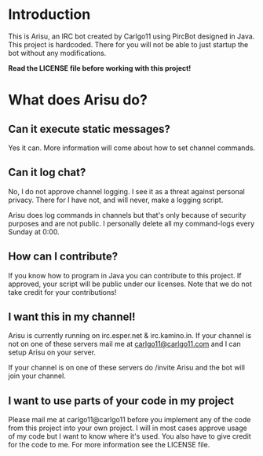 # Introduction
This is Arisu, an IRC bot created by Carlgo11 using PircBot designed in Java.
This project is hardcoded. There for you will not be able to just startup the bot without any modifications.

**Read the LICENSE file before working with this project!**

# What does Arisu do?
## Can it execute static messages?
Yes it can. More information will come about how to set channel commands.

## Can it log chat?
No, I do not approve channel logging. I see it as a threat against personal privacy.
There for I have not, and will never, make a logging script. 

Arisu does log commands in channels but that's only because of security purposes and are not public.
I personally delete all my command-logs every Sunday at 0:00.

## How can I contribute?
If you know how to program in Java you can contribute to this project. If approved, your script will be public under our licenses. Note that we do not take credit for your contributions!

## I want this in my channel!
Arisu is currently running on irc.esper.net & irc.kamino.in. If your channel is not on one of these servers mail me at carlgo11@carlgo11.com and I can setup Arisu on your server.

If your channel is on one of these servers do /invite Arisu and the bot will join your channel.

## I want to use parts of your code in my project
Please mail me at carlgo11@carlgo11 before you implement any of the code from this project into your own project.
I will in most cases approve usage of my code but I want to know where it's used.
You also have to give credit for the code to me. For more information see the LICENSE file.
